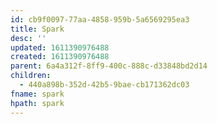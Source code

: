 ```yaml
---
id: cb9f0097-77aa-4858-959b-5a6569295ea3
title: Spark
desc: ''
updated: 1611390976488
created: 1611390976488
parent: 6a4a312f-8ff9-400c-888c-d33848bd2d14
children:
  - 440a898b-352d-42b5-9bae-cb171362dc03
fname: spark
hpath: spark
---
```



